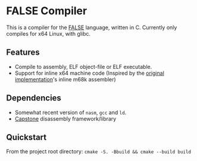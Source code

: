 # FALSE Compiler

This is a compiler for the [FALSE](https://esolangs.org/wiki/FALSE) language, written in C.
Currently only compiles for x64 Linux, with glibc.

## Features

- Compile to assembly, ELF object-file or ELF executable.
- Support for inline x64 machine code (Inspired by the [original implementation](https://strlen.com/false-language/)'s inline m68k assembler)

## Dependencies

- Somewhat recent version of `nasm`, `gcc` and `ld`.
- [Capstone](http://www.capstone-engine.org/) disassembly framework/library

## Quickstart

From the project root directory:
`cmake -S. -Bbuild && cmake --build build`
